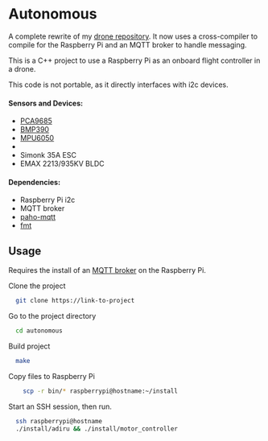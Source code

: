 
# Autonomous

A complete rewrite of my [drone repository](https://github.com/andrew-bork/drone). It now uses a cross-compiler to compile for the Raspberry Pi and an MQTT broker to handle messaging.

This is a C++ project to use a Raspberry Pi as an onboard flight controller in a drone. 

This code is not portable, as it directly interfaces with i2c devices.

#### Sensors and Devices:

- [PCA9685](https://www.adafruit.com/product/815)
- [BMP390](https://www.bosch-sensortec.com/products/environmental-sensors/pressure-sensors/bmp390/)
- [MPU6050](https://www.sparkfun.com/products/11028)
- 
- Simonk 35A ESC
- EMAX 2213/935KV BLDC

#### Dependencies:
- Raspberry Pi i2c
- MQTT broker
- [paho-mqtt](https://www.eclipse.org/paho/)
- [fmt](https://github.com/fmtlib/fmt)
## Usage

Requires the install of an [MQTT broker](https://randomnerdtutorials.com/how-to-install-mosquitto-broker-on-raspberry-pi/) on the Raspberry Pi.

Clone the project

```bash
  git clone https://link-to-project
```

Go to the project directory

```bash
  cd autonomous
```

Build project

```bash
  make
```

Copy files to Raspberry Pi

```bash
    scp -r bin/* raspberrypi@hostname:~/install
```

Start an SSH session, then run.

```bash
  ssh raspberrypi@hostname
  ./install/adiru && ./install/motor_controller 
```

